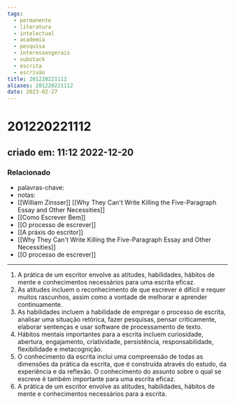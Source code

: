 ```yaml
---
tags:
  - permanente
  - literatura
  - intelectual
  - academia
  - pesquisa
  - interessesgerais
  - substack
  - escrita
  - escrivão
title: 201220221112
aliases: 201220221112
date: 2023-02-27
---
```

# 201220221112
## criado em: 11:12 2022-12-20

### Relacionado
- palavras-chave: 
- notas: 
- [[William Zinsser]] [[Why They Can't Write Killing the Five-Paragraph Essay and Other Necessities]]
- [[Como Escrever Bem]]
- [[O processo de escrever]]
- [[A práxis do escritor]]
-  [[Why They Can't Write Killing the Five-Paragraph Essay and Other Necessities]]
- [[O processo de escrever]]
---

1.  A prática de um escritor envolve as atitudes, habilidades, hábitos de mente e conhecimentos necessários para uma escrita eficaz.
2.  As atitudes incluem o reconhecimento de que escrever é difícil e requer muitos rascunhos, assim como a vontade de melhorar e aprender continuamente.
3.  As habilidades incluem a habilidade de empregar o processo de escrita, analisar uma situação retórica, fazer pesquisas, pensar criticamente, elaborar sentenças e usar software de processamento de texto.
4.  Hábitos mentais importantes para a escrita incluem curiosidade, abertura, engajamento, criatividade, persistência, responsabilidade, flexibilidade e metacognição.
5.  O conhecimento da escrita inclui uma compreensão de todas as dimensões da prática da escrita, que é construída através do estudo, da experiência e da reflexão. O conhecimento do assunto sobre o qual se escreve é também importante para uma escrita eficaz.
6. A prática de um escritor envolve as atitudes, habilidades, hábitos de mente e conhecimentos necessários para a escrita.

